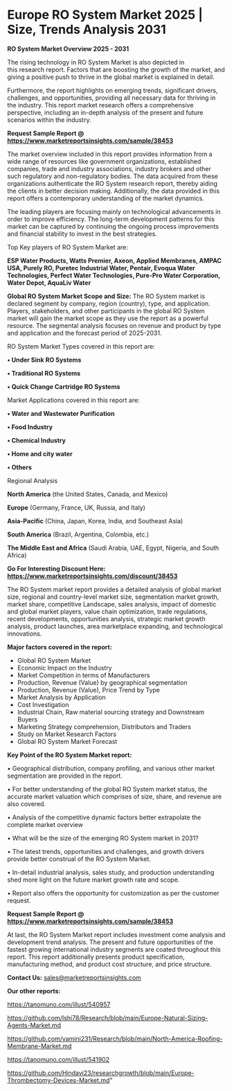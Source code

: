 # Europe RO System Market 2025 | Size, Trends Analysis 2031

<Strong> RO System Market Overview 2025 - 2031</strong>

The rising technology in RO System Market is also depicted in this research report. Factors that are boosting the growth of the market, and giving a positive push to thrive in the global market is explained in detail.

Furthermore, the report highlights on emerging trends, significant drivers, challenges, and opportunities, providing all necessary data for thriving in the industry. This report market research offers a comprehensive perspective, including an in-depth analysis of the present and future scenarios within the industry.

<strong>Request Sample Report @ <a href=https://www.marketreportsinsights.com/sample/38453>https://www.marketreportsinsights.com/sample/38453</a></strong>

The market overview included in this report provides information from a wide range of resources like government organizations, established companies, trade and industry associations, industry brokers and other such regulatory and non-regulatory bodies. The data acquired from these organizations authenticate the RO System research report, thereby aiding the clients in better decision making. Additionally, the data provided in this report offers a contemporary understanding of the market dynamics.

The leading players are focusing mainly on technological advancements in order to improve efficiency. The long-term development patterns for this market can be captured by continuing the ongoing process improvements and financial stability to invest in the best strategies.

Top Key players of RO System Market are:

<strong>ESP Water Products, Watts Premier, Axeon, Applied Membranes, AMPAC USA, Purely RO, Puretec Industrial Water, Pentair, Evoqua Water Technologies, Perfect Water Technologies, Pure-Pro Water Corporation, Water Depot, AquaLiv Water</strong>

<strong><b>Global RO System Market Scope and Size:</b></strong>
The RO System market is declared segment by company, region (country), type, and application. Players, stakeholders, and other participants in the global RO System market will gain the market scope as they use the report as a powerful resource. The segmental analysis focuses on revenue and product by type and application and the forecast period of 2025-2031.

RO System Market Types covered in this report are:

<strong>•  Under Sink RO Systems

•  Traditional RO Systems

•  Quick Change Cartridge RO Systems</strong>

Market Applications covered in this report are:

<strong>•  Water and Wastewater Purification

•  Food Industry

•  Chemical Industry

•  Home and city water

•  Others</strong> 

Regional Analysis

<strong>North America</strong> (the United States, Canada, and Mexico)

<strong>Europe</strong> (Germany, France, UK, Russia, and Italy)

<strong>Asia-Pacific</strong> (China, Japan, Korea, India, and Southeast Asia)

<strong>South America</strong> (Brazil, Argentina, Colombia, etc.)

<strong>The Middle East and Africa</strong> (Saudi Arabia, UAE, Egypt, Nigeria, and South Africa)

<strong>Go For Interesting Discount Here: <a href=https://www.marketreportsinsights.com/discount/38453>https://www.marketreportsinsights.com/discount/38453</a></strong>

The RO System market report provides a detailed analysis of global market size, regional and country-level market size, segmentation market growth, market share, competitive Landscape, sales analysis, impact of domestic and global market players, value chain optimization, trade regulations, recent developments, opportunities analysis, strategic market growth analysis, product launches, area marketplace expanding, and technological innovations.

<strong><b>Major factors covered in the report:</b></strong>
<ul>
  <li>Global RO System Market </li>
  <li>Economic Impact on the Industry</li>
  <li>Market Competition in terms of Manufacturers</li>
  <li>Production, Revenue (Value) by geographical segmentation</li>
  <li>Production, Revenue (Value), Price Trend by Type</li>
  <li>Market Analysis by Application</li>
  <li>Cost Investigation</li>
  <li>Industrial Chain, Raw material sourcing strategy and Downstream Buyers</li>
  <li>Marketing Strategy comprehension, Distributors and Traders</li>
  <li>Study on Market Research Factors</li>
  <li>Global RO System Market Forecast</li>
</ul>

<strong><b>Key Point of the RO System Market report:</b></strong>

• Geographical distribution, company profiling, and various other market segmentation are provided in the report.

• For better understanding of the global RO System market status, the accurate market valuation which comprises of size, share, and revenue are also covered.

• Analysis of the competitive dynamic factors better extrapolate the complete market overview

• What will be the size of the emerging RO System market in 2031?

• The latest trends, opportunities and challenges, and growth drivers provide better construal of the RO System Market.

• In-detail industrial analysis, sales study, and production understanding shed more light on the future market growth rate and scope.

• Report also offers the opportunity for customization as per the customer request.

<strong>Request Sample Report @ <a href=https://www.marketreportsinsights.com/sample/38453>https://www.marketreportsinsights.com/sample/38453</a></strong>

At last, the RO System Market report includes investment come analysis and development trend analysis. The present and future opportunities of the fastest growing international industry segments are coated throughout this report. This report additionally presents product specification, manufacturing method, and product cost structure, and price structure.

<strong>Contact Us:</strong>
sales@marketreportsinsights.com

<strong>Our other reports:</strong>

<a href=https://tanomuno.com/illust/540957>https://tanomuno.com/illust/540957</a>

<a href=https://github.com/Ishi78/Research/blob/main/Europe-Natural-Sizing-Agents-Market.md>https://github.com/Ishi78/Research/blob/main/Europe-Natural-Sizing-Agents-Market.md</a>

<a href=https://github.com/yamini231/Research/blob/main/North-America-Roofing-Membrane-Market.md>https://github.com/yamini231/Research/blob/main/North-America-Roofing-Membrane-Market.md</a>

<a href=https://tanomuno.com/illust/541902>https://tanomuno.com/illust/541902</a>

<a href=https://github.com/Hindavi23/researchgrowth/blob/main/Europe-Thrombectomy-Devices-Market.md>https://github.com/Hindavi23/researchgrowth/blob/main/Europe-Thrombectomy-Devices-Market.md</a>"

